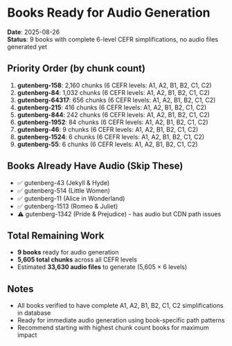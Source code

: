 # Books Ready for Audio Generation

**Date**: 2025-08-26  
**Status**: 9 books with complete 6-level CEFR simplifications, no audio files generated yet

## Priority Order (by chunk count)

1. **gutenberg-158**: 2,160 chunks (6 CEFR levels: A1, A2, B1, B2, C1, C2)
2. **gutenberg-84**: 1,032 chunks (6 CEFR levels: A1, A2, B1, B2, C1, C2)
3. **gutenberg-64317**: 656 chunks (6 CEFR levels: A1, A2, B1, B2, C1, C2)
4. **gutenberg-215**: 416 chunks (6 CEFR levels: A1, A2, B1, B2, C1, C2)
5. **gutenberg-844**: 242 chunks (6 CEFR levels: A1, A2, B1, B2, C1, C2)
6. **gutenberg-1952**: 84 chunks (6 CEFR levels: A1, A2, B1, B2, C1, C2)
7. **gutenberg-46**: 9 chunks (6 CEFR levels: A1, A2, B1, B2, C1, C2)
8. **gutenberg-1524**: 6 chunks (6 CEFR levels: A1, A2, B1, B2, C1, C2)
9. **gutenberg-55**: 6 chunks (6 CEFR levels: A1, A2, B1, B2, C1, C2)

## Books Already Have Audio (Skip These)
- ✅ gutenberg-43 (Jekyll & Hyde)
- ✅ gutenberg-514 (Little Women)  
- ✅ gutenberg-11 (Alice in Wonderland)
- ✅ gutenberg-1513 (Romeo & Juliet)
- ⚠️ gutenberg-1342 (Pride & Prejudice) - has audio but CDN path issues

## Total Remaining Work
- **9 books** ready for audio generation
- **5,605 total chunks** across all CEFR levels
- Estimated **33,630 audio files** to generate (5,605 × 6 levels)

## Notes
- All books verified to have complete A1, A2, B1, B2, C1, C2 simplifications in database
- Ready for immediate audio generation using book-specific path patterns
- Recommend starting with highest chunk count books for maximum impact